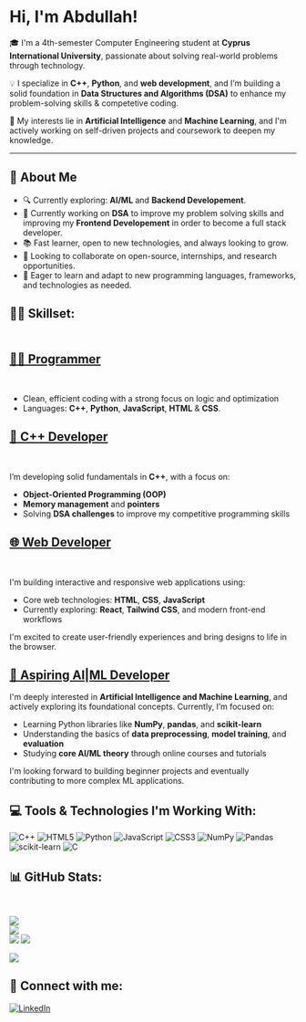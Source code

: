 <h1>Hi, I'm Abdullah! <br/></h1>

🎓 I'm a 4th-semester Computer Engineering student at **Cyprus International University**, passionate about solving real-world problems through technology.

💡 I specialize in **C++**, **Python**, and **web development**, and I’m building a solid foundation in **Data Structures and Algorithms (DSA)** to enhance my problem-solving skills & competetive coding.

🚀 My interests lie in **Artificial Intelligence** and **Machine Learning**, and I'm actively working on self-driven projects and coursework to deepen my knowledge.

---

## 🧠 About Me

- 🔍 Currently exploring: **AI/ML** and **Backend Developement**.
- 👜 Currently working on **DSA** to improve my problem solving skills and improving my **Frontend Developement** in order to become a full stack developer.
- 📚 Fast learner, open to new technologies, and always looking to grow.
- 🤝 Looking to collaborate on open-source, internships, and research opportunities.
- 📖 Eager to learn and adapt to new programming languages, frameworks, and technologies as needed.


<h2>👨‍💻 Skillset:</h2>

<h2><br/><a href="https://github.com/AbdullahTaherAnwerShaikh">👨‍💻 Programmer</a></h2> <br/>

- Clean, efficient coding with a strong focus on logic and optimization
- Languages: **C++**, **Python**, **JavaScript**, **HTML** & **CSS**.

<h2><a href="https://www.linkedin.com/in/abdullahtaheranwershaikh">🧩 C++ Developer</a> </h2><br/>

I’m developing solid fundamentals in **C++**, with a focus on:

- **Object-Oriented Programming (OOP)**
- **Memory management** and **pointers**
- Solving **DSA challenges** to improve my competitive programming skills

<h2><a href="https://www.linkedin.com/in/abdullahtaheranwershaikh">🌐 Web Developer</a></h2> <br/>

I'm building interactive and responsive web applications using:

- Core web technologies: **HTML**, **CSS**, **JavaScript**
- Currently exploring: **React**, **Tailwind CSS**, and modern front-end workflows

I'm excited to create user-friendly experiences and bring designs to life in the browser.


<h2><a href="https://www.linkedin.com/in/abdullahtaheranwershaikh">🤖 Aspiring AI|ML Developer</a></h2>

I'm deeply interested in **Artificial Intelligence and Machine Learning**, and actively exploring its foundational concepts. Currently, I’m focused on:

- Learning Python libraries like **NumPy**, **pandas**, and **scikit-learn**
- Understanding the basics of **data preprocessing**, **model training**, and **evaluation**
- Studying **core AI/ML theory** through online courses and tutorials

I'm looking forward to building beginner projects and eventually contributing to more complex ML applications.



<h2>💻 Tools & Technologies I'm Working With:</h2>

![C++](https://img.shields.io/badge/c++-%2300599C.svg?style=for-the-badge&logo=c%2B%2B&logoColor=white) ![HTML5](https://img.shields.io/badge/html5-%23E34F26.svg?style=for-the-badge&logo=html5&logoColor=white) ![Python](https://img.shields.io/badge/python-3670A0?style=for-the-badge&logo=python&logoColor=ffdd54) ![JavaScript](https://img.shields.io/badge/javascript-%23323330.svg?style=for-the-badge&logo=javascript&logoColor=%23F7DF1E) ![CSS3](https://img.shields.io/badge/css3-%231572B6.svg?style=for-the-badge&logo=css3&logoColor=white) ![NumPy](https://img.shields.io/badge/numpy-%23013243.svg?style=for-the-badge&logo=numpy&logoColor=white) ![Pandas](https://img.shields.io/badge/pandas-%23150458.svg?style=for-the-badge&logo=pandas&logoColor=white) ![scikit-learn](https://img.shields.io/badge/scikit--learn-%23F7931E.svg?style=for-the-badge&logo=scikit-learn&logoColor=white) ![C](https://img.shields.io/badge/c-%2300599C.svg?style=for-the-badge&logo=c&logoColor=white)


<h2>📊 GitHub Stats:</h2> <br/>


![](https://github-readme-stats.vercel.app/api?username=AbdullahTaherAnwerShaikh&theme=blue_navy&hide_border=true&include_all_commits=true&count_private=true)<br/>
![](https://nirzak-streak-stats.vercel.app/?user=AbdullahTaherAnwerShaikh&theme=blue_navy&hide_border=true)<br/>
![](https://github-readme-stats.vercel.app/api/top-langs/?username=AbdullahTaherAnwerShaikh&theme=blue_navy&hide_border=true&include_all_commits=true&count_private=false&layout=compact)
[![](https://visitcount.itsvg.in/api?id=AbdullahTaherAnwerShaikh&icon=0&color=0)](https://visitcount.itsvg.in)

[![](https://visitcount.itsvg.in/api?id=AbdullahTaherAnwerShaikh&icon=0&color=0)](https://visitcount.itsvg.in)


<h2> 🤳 Connect with me:</h2>


[![LinkedIn](https://img.shields.io/badge/LinkedIn-%230077B5.svg?logo=linkedin&logoColor=white)](https://www.linkedin.com/in/abdullahtaheranwershaikh) 

